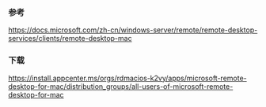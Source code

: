 ### 参考
https://docs.microsoft.com/zh-cn/windows-server/remote/remote-desktop-services/clients/remote-desktop-mac


### 下载
https://install.appcenter.ms/orgs/rdmacios-k2vy/apps/microsoft-remote-desktop-for-mac/distribution_groups/all-users-of-microsoft-remote-desktop-for-mac